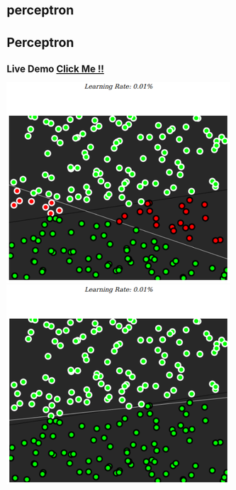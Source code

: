 # perceptron

# Perceptron

## Live Demo [Click Me !!](https://thenirmalkc.github.io/perceptron/)

![Training Perceptron](screenshots/training-perceptron.png)
![Trained Perceptron](screenshots/trained-perceptron.png)
